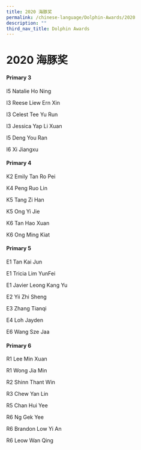 ```yaml
---
title: 2020 海豚奖
permalink: /chinese-language/Dolphin-Awards/2020
description: ""
third_nav_title: Dolphin Awards
---
```

2020 海豚奖
========

#### Primary 3 

  

I5 Natalie Ho Ning 

I3 Reese Liew Ern Xin 

I3 Celest Tee Yu Run 

I3 Jessica Yap Li Xuan 

I5 Deng You Ran 

I6 Xi Jiangxu   

  

#### Primary 4 

  

K2 Emily Tan Ro Pei 

K4 Peng Ruo Lin 

K5 Tang Zi Han 

K5 Ong Yi Jie 

K6 Tan Hao Xuan 

K6 Ong Ming Kiat   

  

#### Primary 5 

  

E1 Tan Kai Jun 

E1 Tricia Lim YunFei 

E1 Javier Leong Kang Yu 

E2 Yii Zhi Sheng 

E3 Zhang Tianqi 

E4 Loh Jayden 

E6 Wang Sze Jaa   

  

#### Primary 6 

  

R1 Lee Min Xuan 

R1 Wong Jia Min 

R2 Shinn Thant Win

R3 Chew Yan Lin 

R5 Chan Hui Yee 

R6 Ng Gek Yee 

R6 Brandon Low Yi An 

R6 Leow Wan Qing